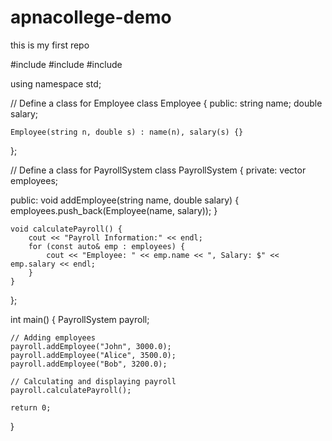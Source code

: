 # apnacollege-demo
this is my first repo 


#include <iostream>
#include <vector>
#include <string>

using namespace std;

// Define a class for Employee
class Employee {
public:
    string name;
    double salary;

    Employee(string n, double s) : name(n), salary(s) {}
};

// Define a class for PayrollSystem
class PayrollSystem {
private:
    vector<Employee> employees;

public:
    void addEmployee(string name, double salary) {
        employees.push_back(Employee(name, salary));
    }

    void calculatePayroll() {
        cout << "Payroll Information:" << endl;
        for (const auto& emp : employees) {
            cout << "Employee: " << emp.name << ", Salary: $" << emp.salary << endl;
        }
    }
};

int main() {
    PayrollSystem payroll;

    // Adding employees
    payroll.addEmployee("John", 3000.0);
    payroll.addEmployee("Alice", 3500.0);
    payroll.addEmployee("Bob", 3200.0);

    // Calculating and displaying payroll
    payroll.calculatePayroll();

    return 0;
}
